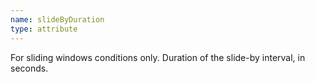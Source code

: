 ```yaml
---
name: slideByDuration
type: attribute
---
```


For sliding windows conditions only. Duration of the slide-by interval, in seconds.